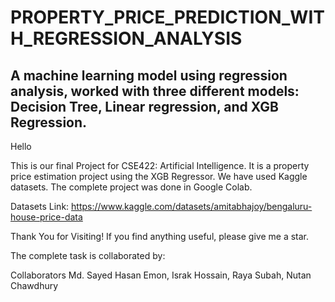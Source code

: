# PROPERTY_PRICE_PREDICTION_WITH_REGRESSION_ANALYSIS
## A machine learning model using regression analysis, worked with three different models: Decision Tree, Linear regression, and XGB Regression.
Hello

This is our final Project for CSE422: Artificial Intelligence. It is a property price estimation project using the XGB Regressor. We have used Kaggle datasets.
The complete project was done in Google Colab.


Datasets Link: https://www.kaggle.com/datasets/amitabhajoy/bengaluru-house-price-data

Thank You for Visiting! If you find anything useful, please give me a star.

The complete task is collaborated by:

Collaborators
Md. Sayed Hasan Emon, Israk Hossain, Raya Subah, Nutan Chawdhury
